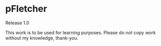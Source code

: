pFletcher
=========

Release 1.0

This work is to be used for learning purposes. Please do not copy work without my knowledge, thank-you.
